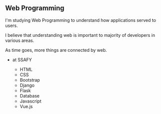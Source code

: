 ## Web Programming

I'm studying Web Programming to understand how applications served to users.

I believe that understanding web is important to majority of developers in various areas.

As time goes, more things are connected by web.

- at SSAFY

  - HTML
  - CSS
  - Bootstrap
  - Django
  - Flask
  - Database
  - Javascript
  - Vue.js

